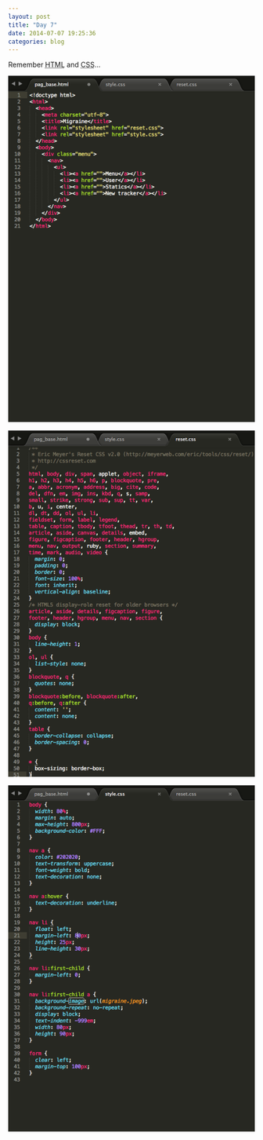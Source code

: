 ```yaml
---
layout: post
title: "Day 7"
date: 2014-07-07 19:25:36
categories: blog
---
```


Remember <abbr title="HyperText Markup Language">HTML</abbr> and <abbr title="Cascading Style Sheets">CSS</abbr>...

![yo](/images/html.png)

![yo](/images/reset.png)

![yo](/images/style.png)
